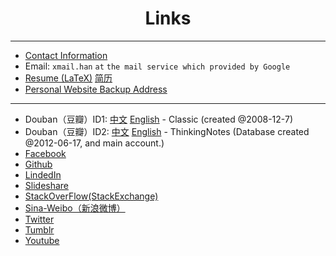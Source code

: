 <!DOCTYPE html PUBLIC "-//W3C//DTD XHTML 1.0 Transitional//EN" "http://www.w3.org/TR/xhtml1/DTD/xhtml1-transitional.dtd">
<?xml version="1.0" encoding="utf-8"?>
<html xmlns="http://www.w3.org/1999/xhtml" xml:lang="en" lang="en">
<head>
	<meta charset='utf-8'>
    <meta content='Links about me' name='description'>
    <meta content='Links' name='keywords'>
	<meta name="viewport" content="width=device-width, initial-scale=1.0, maximum-scale=1.0">
	<title>Links</title>
    <link id="MainCSS" type="text/css" rel="stylesheet" href="./static/stylesheets/main.css"/>
    <script type="text/javascript" src=""></script>
</head><body>
<div align="center"><h1>Links</h1></div>
<hr>

* [Contact Information](./static/images/card.jpg)
* Email: `xmail.han` `at` `the mail service which provided by Google`
* [Resume (LaTeX)](./resume.pdf) [简历](./jianli.html)
* [Personal Website Backup Address](http://xuelianghan.github.com)

<hr>

* Douban（豆瓣）ID1: [中文](http://www.douban.com/people/3310247/) [English](http://translate.google.com.hk/translate?act=url&hl=en&ie=UTF8&prev=_t&sl=auto&tl=en&u=http://www.douban.com/people/3310247/) - Classic (created @2008-12-7)
* Douban（豆瓣）ID2: [中文](http://www.douban.com/people/62362375/) [English](http://translate.google.com.hk/translate?hl=en&ie=UTF8&prev=_t&sl=auto&tl=zh-CN&u=http://www.douban.com/people/62362375/) - ThinkingNotes (Database created @2012-06-17, and main account.)
* [Facebook](https://www.facebook.com/xueliang.han)
* [Github](https://github.com/XueliangHan)
* [LindedIn](http://www.linkedin.com/profile/view?id=193554159)
* [Slideshare](http://www.slideshare.net/XueliangHan)
* [StackOverFlow(StackExchange)](http://stackoverflow.com/users/1576184/albert)
* [Sina-Weibo（新浪微博）](http://www.weibo.com/u/1622975475)
* [Twitter](https://twitter.com/Xueliang_Han)
* [Tumblr](http://xuelianghan.tumblr.com)
* [Youtube](https://www.youtube.com/channel/UCk1iR3u2DwC-A0B4fW35RQg)



<!-- Filkr. Google+, Path, Renren. Quora, Reddit, Pinboard/Delicious/Digg) -->
<!-- RenRen -->
<!-- Google+ -->    <!-- a href="">Google+</a> --> <!-- Linus use it -->
<!-- Path -->       <!-- a href="">Path</a> --> <!-- Life < 150 -->
<!-- QA(Question & Answer) -->
<!-- QA.Quora - Best Source for Knowledge     <a href="https://www.quora.com/Xueliang-Han"></a> -->
<!-- QA.Reddit - Reddit is Fun -->                <!-- a href="">Reddit</a> -->
<!-- Information Type -->
<!-- TEXT:Webpage - The webpage I marked. -->     <!-- Pinboard/Delicious -->
<!-- IMAGE:Photos -->                             <!-- My photos on filkr -->

<!-- Backup for original links on index.html
	 Replace "!-" with "comment-start-label" and "-!" with "commen-end-label"
    <div id="links" align="center">
      <a href="https://www.apple.com">Apple</a>
      !- Social -!
        !- Facebook -!   <a href="https://www.facebook.com/xueliang.han">Facebook</a>
        !- Twitter -!    <a href="https://twitter.com/Xueliang_Han">Twitter</a>
        !- RenRen -!
        !- Sina-Weibo -! <a href="http://www.weibo.com/u/1622975475">Weibo(Sina)</a>
        !- Google+ -!    !- a href="">Google+</a> -! !- Linus use it -!
        !- Path -!       !- a href="">Path</a> -! !- Life < 150 -!
        <strong> | </strong>

        !- Github   -!   <a href="https://github.com/XueliangHan">Github</a>
        !- LinkedIn -!   <a href="https://www.linkedin.com/profile/view?id=193554159">LinkedIn</a> !- Specific for Professional Career -!
        !- StackOverflow -!<a href="http://stackoverflow.com/users/1576184/albert">StackOverflow</a>!- Professional QA Stack-Exchange -!
        <strong> | </strong>
        !- Homepage -!   <a href="https://xuelianghan.github.com">Homepage</a>
        !- Blog.Tumblr -!                              <a href="xuelianghan.tumblr.com">Tumblr</a>
        !- Blog.WordPress -!

        !- QA(Question & Answer) -!
        !- QA.Quora - Best Source for Knowledge -!     <a href="https://www.quora.com/Xueliang-Han"></a>
        !- QA.Reddit - Reddit is Fun -!                !- a href="">Reddit</a> -!
        !- Information Type -!
        !- TEXT:Webpage - The webpage I marked. -!     !- Pinboard/Delicious -!
        !- IMAGE:Photos -!                             !- My photos on filkr -!
        !- VIDEO -!                                    <a href="https://www.youtube.com/channel/UCk1iR3u2DwC-A0B4fW35RQg">My Youtube Video</a>
        !- | -!
        <hr>
-->
</body></html>